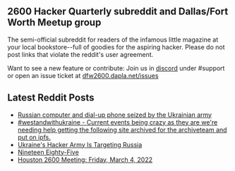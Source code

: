 ## 2600 Hacker Quarterly subreddit and Dallas/Fort Worth Meetup group
The semi-official subreddit for readers of the infamous little magazine at your local bookstore--full of goodies for the aspiring hacker. Please do not post links that violate the reddit's user agreement.

Want to see a new feature or contribute: 
Join us in [discord](https://dfw2600.dapla.net/chat) under #support or open an issue ticket at [dfw2600.dapla.net/issues](https://dfw2600.dapla.net/issues)

## Latest Reddit Posts
<!-- BLOG-POST-LIST:START -->
- [Russian computer and dial-up phone seized by the Ukrainian army](https://www.reddit.com/r/2600/comments/tasyml/russian_computer_and_dialup_phone_seized_by_the/)
- [#westandwithukraine - Current events being crazy as they are we're needing help getting the following site archived for the archiveteam and put on ipfs.](https://www.reddit.com/r/2600/comments/t8odo0/westandwithukraine_current_events_being_crazy_as/)
- [Ukraine's Hacker Army Is Targeting Russia](https://www.reddit.com/r/2600/comments/t5tp6y/ukraines_hacker_army_is_targeting_russia/)
- [Nineteen Eighty-Five](https://www.reddit.com/r/2600/comments/t4b6ov/nineteen_eightyfive/)
- [Houston 2600 Meeting: Friday, March 4, 2022](https://www.reddit.com/r/2600/comments/t3yvn5/houston_2600_meeting_friday_march_4_2022/)
<!-- BLOG-POST-LIST:END -->

